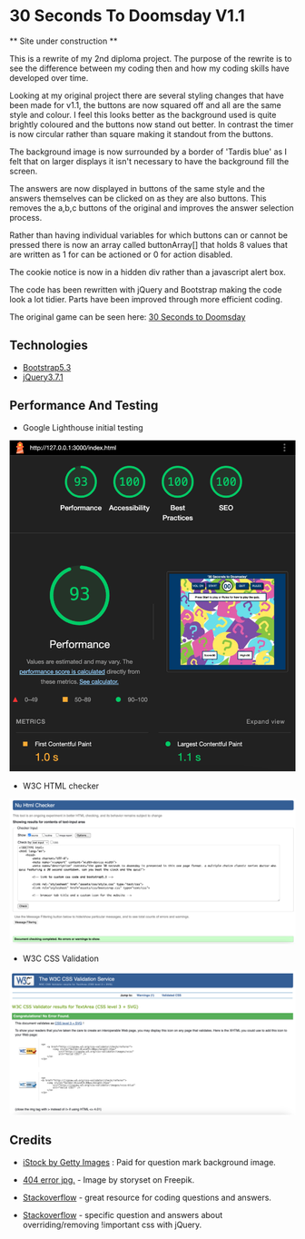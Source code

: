 # 30 Seconds To Doomsday V1.1

** Site under construction **

This is a rewrite of my 2nd diploma project. 
The purpose of the rewrite is to see the difference between my coding then and how my coding skills have developed over time.

Looking at my original project there are several styling changes that have been made for v1.1, the buttons are now squared off and all are the same style and colour. I feel this looks better as the background used is quite brightly coloured and the buttons now stand out better. In contrast the timer is now circular rather than square making it standout from the buttons.

The background image is now surrounded by a border of 'Tardis blue' as I felt that on larger displays it isn't necessary to have the background fill the screen.

The answers are now displayed in buttons of the same style and the answers themselves can be clicked on as they are also buttons. This removes the a,b,c buttons of the original and improves the answer selection process.

Rather than having individual variables for which buttons can or cannot be pressed there is now an array called buttonArray[] that holds 8 values that are written as 1 for can be actioned or 0 for action disabled.

The cookie notice is now in a hidden div rather than a javascript alert box.

The code has been rewritten with jQuery and Bootstrap making the code look a lot tidier. Parts have been improved through more efficient coding.

The original game can be seen here: [30 Seconds to Doomsday](thespamster.github.io/dr_who_quiz/)

## Technologies

- [Bootstrap5.3](https://getbootstrap.com/)
- [jQuery3.7.1](https://jquery.com/)


## Performance And Testing

- Google Lighthouse initial testing

![](assets/img/initial_glighthouse.png)

- W3C HTML checker

![](assets/img/w3c_html_checker.png)

- W3C CSS Validation

![](assets/img/w3c_css_validation.png)

## Credits

- [iStock by Getty Images](https://www.istockphoto.com/) : Paid for question mark background image.

- [404 error jpg.](https://www.freepik.com/free-vector/oops-404-error-with-broken-robot-concept-illustration_8030430.htm#query=404&position=3&from_view=keyword&track=sph&uuid=2f72b0bf-f9e1-46f8-a48c-845f73431143") - Image by storyset on Freepik.

- [Stackoverflow](https://stackoverflow.com/) - great resource for coding questions and answers.

- [Stackoverflow](https://stackoverflow.com/questions/2655925/how-to-apply-important-using-css) - specific question and answers about overriding/removing !important css with jQuery.


